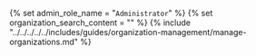 {% set admin_role_name = "`Administrator`" %}
{% set organization_search_content = "" %}
{% include "../../../../../includes/guides/organization-management/manage-organizations.md" %}
